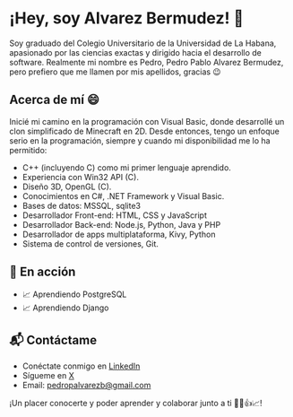 # ¡Hey, soy Alvarez Bermudez! 👋

Soy graduado del Colegio Universitario de la Universidad de La Habana, apasionado por las ciencias exactas y dirigido hacia el desarrollo de software. Realmente mi nombre es Pedro, Pedro Pablo Alvarez Bermudez, pero prefiero que me llamen por mis apellidos, gracias 😉

## Acerca de mí 😄

Inicié mi camino en la programación con Visual Basic, donde desarrollé un clon simplificado de Minecraft en 2D. Desde entonces, tengo un enfoque serio en la programación, siempre y cuando mi disponibilidad me lo ha permitido:
- C++ (incluyendo C) como mi primer lenguaje aprendido.
- Experiencia con Win32 API (C).
- Diseño 3D, OpenGL (C).
- Conocimientos en C#, .NET Framework y Visual Basic.
- Bases de datos: MSSQL, sqlite3
- Desarrollador Front-end: HTML, CSS y JavaScript
- Desarrollador Back-end: Node.js, Python, Java y PHP
- Desarrollador de apps multiplataforma, Kivy, Python
- Sistema de control de versiones, Git. 

## 🌱 En acción

- 📈 Aprendiendo PostgreSQL
- 📈 Aprendiendo Django

## 📬 Contáctame

- Conéctate conmigo en [LinkedIn](https://www.linkedin.com/in/alvarez-bermudez)
- Sígueme en [X](https://x.com/alvarezbermdez)
- Email: pedropalvarezb@gmail.com

¡Un placer conocerte y poder aprender y colaborar junto a ti 🤝🙂👍📈! 


